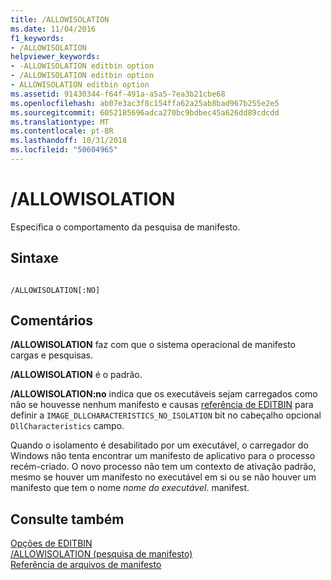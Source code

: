 ```yaml
---
title: /ALLOWISOLATION
ms.date: 11/04/2016
f1_keywords:
- /ALLOWISOLATION
helpviewer_keywords:
- -ALLOWISOLATION editbin option
- /ALLOWISOLATION editbin option
- ALLOWISOLATION editbin option
ms.assetid: 91430344-f64f-491a-a5a5-7ea3b21cbe68
ms.openlocfilehash: ab07e3ac3f8c154ffa62a25ab8bad967b255e2e5
ms.sourcegitcommit: 6052185696adca270bc9bdbec45a626dd89cdcdd
ms.translationtype: MT
ms.contentlocale: pt-BR
ms.lasthandoff: 10/31/2018
ms.locfileid: "50604965"
---
```

# <a name="allowisolation"></a>/ALLOWISOLATION

Especifica o comportamento da pesquisa de manifesto.

## <a name="syntax"></a>Sintaxe

```

/ALLOWISOLATION[:NO]
```

## <a name="remarks"></a>Comentários

**/ALLOWISOLATION** faz com que o sistema operacional de manifesto cargas e pesquisas.

**/ALLOWISOLATION** é o padrão.

**/ALLOWISOLATION:no** indica que os executáveis sejam carregados como não se houvesse nenhum manifesto e causas [referência de EDITBIN](../../build/reference/editbin-reference.md) para definir a `IMAGE_DLLCHARACTERISTICS_NO_ISOLATION` bit no cabeçalho opcional `DllCharacteristics` campo.

Quando o isolamento é desabilitado por um executável, o carregador do Windows não tenta encontrar um manifesto de aplicativo para o processo recém-criado. O novo processo não tem um contexto de ativação padrão, mesmo se houver um manifesto no executável em si ou se não houver um manifesto que tem o nome *nome do executável*. manifest.

## <a name="see-also"></a>Consulte também

[Opções de EDITBIN](../../build/reference/editbin-options.md)<br/>
[/ALLOWISOLATION (pesquisa de manifesto)](../../build/reference/allowisolation-manifest-lookup.md)<br/>
[Referência de arquivos de manifesto](/windows/desktop/SbsCs/manifest-files-reference)